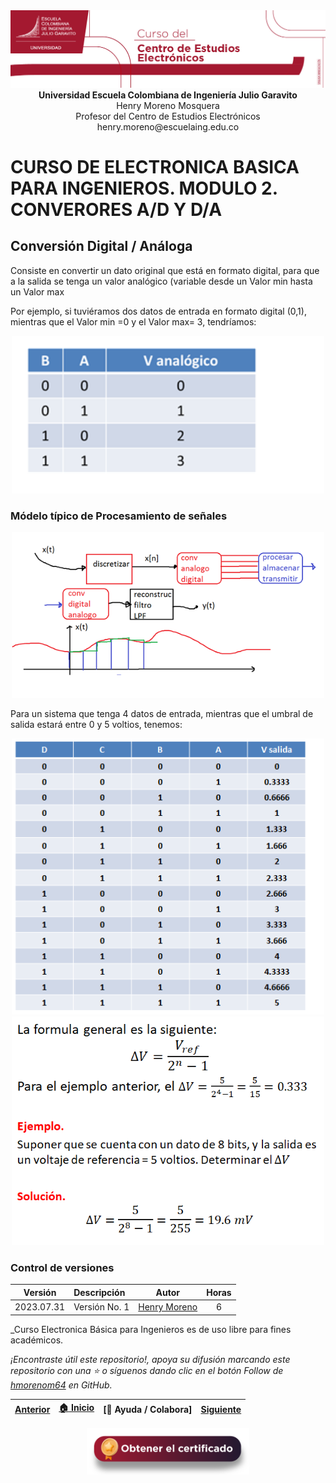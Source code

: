 <div align="center">
<img src = "/.icons/image1.jpeg" >
</div>

<div align="center">
<b> Universidad Escuela Colombiana de Ingeniería Julio Garavito</b>
<br></div>

<div align="center">
Henry Moreno Mosquera
<br></div>

<div align="center">
Profesor del Centro de Estudios Electrónicos
<br></div>

<div align="center">
henry.moreno@escuelaing.edu.co
<br></div>



# **CURSO DE ELECTRONICA BASICA PARA INGENIEROS. MODULO 2. CONVERORES A/D Y D/A**

## Conversión Digital / Análoga

Consiste en convertir un dato original que está en formato digital, para que a la salida se tenga un valor analógico (variable desde un Valor min hasta un Valor max

Por ejemplo, si tuviéramos dos datos de entrada en formato digital (0,1), mientras que el Valor min =0  y el Valor max= 3, tendríamos:

<div align="center">
  <img src="imagenes/im_85.png" width="500px">
</div>

### Módelo típico de Procesamiento de señales


<div align="center">
  <img src="imagenes/im_86.png" width="500px">
</div>

Para un sistema que tenga 4 datos de entrada, mientras que el umbral de salida estará entre 0 y 5 voltios, tenemos:

<div align="center">
  <img src="imagenes/im_87.png" width="500px">
</div>

<div align="center">
  <img src="imagenes/im_88.png" width="500px">
</div>


### Control de versiones

| Versión    | Descripción   | Autor                                      | Horas |
|------------|:--------------|--------------------------------------------|:-----:|
| 2023.07.31| Versión No. 1 | [Henry Moreno](https://github.com/hmorenom64)  |  6 |

_Curso Electronica Básica para Ingenieros es de uso libre para fines académicos.

_¡Encontraste útil este repositorio!, apoya su difusión marcando este repositorio con una ⭐ o síguenos dando clic en el botón Follow de [hmorenom64](https://github.com/hmorenom64?tab=repositories) en GitHub._

| [Anterior](logica_secuencial.md)| [:house: Inicio](../readme.md) | [:beginner: Ayuda / Colabora] | [Siguiente](microcontrol.md) |
|----------------------------|-----------------------------------|--------------------------------------------------------------------------------------------------|-----------------------------------------|
                                                                                                                                      
                                                                                                                                
<div align="center"><a href="https://enlace-academico.escuelaing.edu.co/psc/FORMULARIO/EMPLOYEE/SA/c/EC_LOCALIZACION_RE.LC_FRM_ADMEDCO_FL.GBL" target="_blank"><img src="https://github.com/rcfdtools/R.TeachingResearchGuide/blob/main/CaseUse/.icons/IconCEHBotonCertificado.png" alt="R.LTWB" width="260" border="0" /></a></div>
                                                                                                                                      
##
